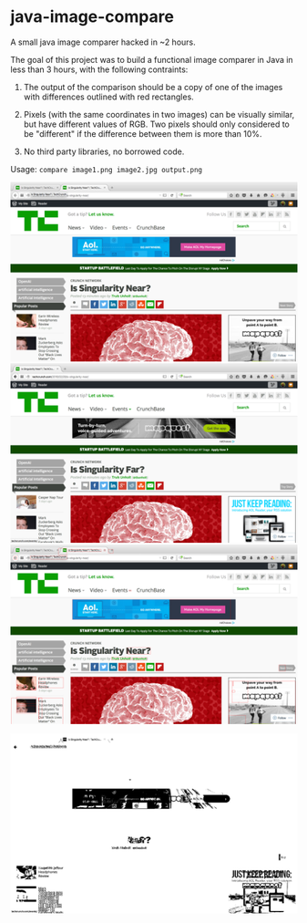 # java-image-compare
A small java image comparer hacked in ~2 hours.

The goal of this project was to build a functional image comparer in Java in less than 3 hours, with the following contraints:

1. The output of the comparison should be a copy of one of the images with differences outlined with red rectangles.

2. Pixels (with the same coordinates in two images) can be visually similar, but have different values of RGB. Two pixels should only considered to be "different" if the difference between them is more than 10%.

3. No third party libraries, no borrowed code.

Usage: `compare image1.png image2.jpg output.png`

![alt tag](techcrunch1.png)
![alt tag](techcrunch2.png)
![alt tag](comparison.png)

![alt tag](map.comparison.png)
